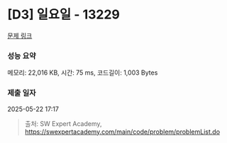 # [D3] 일요일 - 13229 

[문제 링크](https://swexpertacademy.com/main/code/problem/problemDetail.do?contestProbId=AX0SaDW6L2oDFASs) 

### 성능 요약

메모리: 22,016 KB, 시간: 75 ms, 코드길이: 1,003 Bytes

### 제출 일자

2025-05-22 17:17



> 출처: SW Expert Academy, https://swexpertacademy.com/main/code/problem/problemList.do